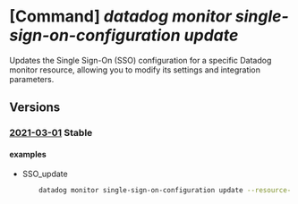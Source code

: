 # [Command] _datadog monitor single-sign-on-configuration update_

Updates the Single Sign-On (SSO) configuration for a specific Datadog monitor resource, allowing you to modify its settings and integration parameters.

## Versions

### [2021-03-01](/Resources/mgmt-plane/L3N1YnNjcmlwdGlvbnMve30vcmVzb3VyY2Vncm91cHMve30vcHJvdmlkZXJzL21pY3Jvc29mdC5kYXRhZG9nL21vbml0b3JzL3t9L3NpbmdsZXNpZ25vbmNvbmZpZ3VyYXRpb25zL3t9/2021-03-01.xml) **Stable**

<!-- mgmt-plane /subscriptions/{}/resourcegroups/{}/providers/microsoft.datadog/monitors/{}/singlesignonconfigurations/{} 2021-03-01 -->

#### examples

- SSO_update
    ```bash
        datadog monitor single-sign-on-configuration update --resource-group myResourceGroup --monitor-name myMonitor --configuration-name default --single-sign-on-state Enable --enterprise-app-id 00000000-0000-0000-0000-000000000000
    ```

